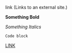 link (Links to an external site.)

**Something Bold**

*Something Italics*

    Code block

[LINK](https://creativecommons.org/)


